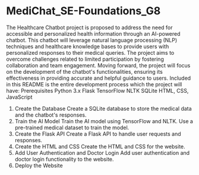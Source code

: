 # MediChat_SE-Foundations_G8
The Healthcare Chatbot project is proposed to address the need for accessible and personalized health information through an AI-powered chatbot. This chatbot will leverage natural language processing (NLP) techniques and healthcare knowledge bases to provide users with personalized responses to their medical queries. The project aims to overcome challenges related to limited participation by fostering collaboration and team engagement. Moving forward, the project will focus on the development of the chatbot's functionalities, ensuring its effectiveness in providing accurate and helpful guidance to users.
Included in this README is the entire development process which the project will have:
Prerequisites
Python 3.x
Flask
TensorFlow
NLTK
SQLite
HTML, CSS, JavaScript

1. Create the Database
Create a SQLite database to store the medical data and the chatbot's responses.
2. Train the AI Model
Train the AI model using TensorFlow and NLTK. Use a pre-trained medical dataset to train the model.
3. Create the Flask API
Create a Flask API to handle user requests and responses.
4. Create the HTML and CSS
Create the HTML and CSS for the website.
5. Add User Authentication and Doctor Login
Add user authentication and doctor login functionality to the website.
6. Deploy the Website

